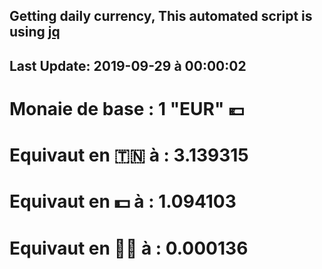 ## Getting daily currency, This automated script is using [jq](https://stedolan.github.io/jq/)
## Last Update:  2019-09-29 à 00:00:02
 # Monaie de base : 1 "EUR" 💶 
 # Equivaut en 🇹🇳 à :  3.139315 
 # Equivaut en 💵 à : 1.094103
 # Equivaut en 🐱‍💻 à :  0.000136
